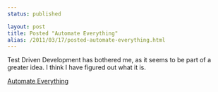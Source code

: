 ```yaml
---
status: published

layout: post
title: Posted "Automate Everything"
alias: /2011/03/17/posted-automate-everything.html
---
```


Test Driven Development has bothered me, as it seems to be part of a
greater idea. I think I have figured out what it is.


[Automate Everything](/content/automate-everything.html)
